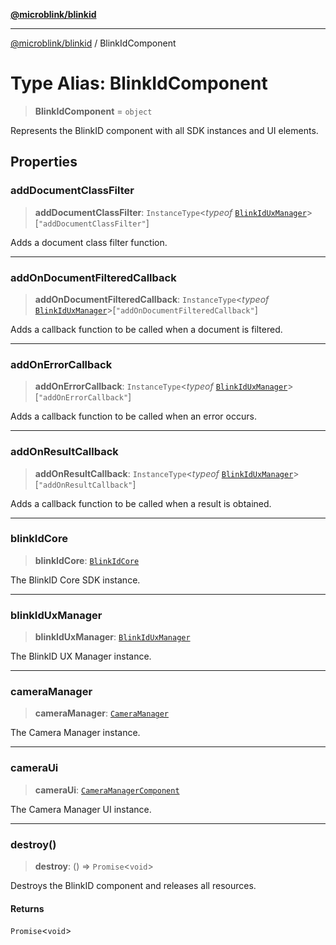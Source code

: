 [**@microblink/blinkid**](../README.md)

***

[@microblink/blinkid](../README.md) / BlinkIdComponent

# Type Alias: BlinkIdComponent

> **BlinkIdComponent** = `object`

Represents the BlinkID component with all SDK instances and UI elements.

## Properties

### addDocumentClassFilter

> **addDocumentClassFilter**: `InstanceType`\<*typeof* [`BlinkIdUxManager`](../classes/BlinkIdUxManager.md)\>\[`"addDocumentClassFilter"`\]

Adds a document class filter function.

***

### addOnDocumentFilteredCallback

> **addOnDocumentFilteredCallback**: `InstanceType`\<*typeof* [`BlinkIdUxManager`](../classes/BlinkIdUxManager.md)\>\[`"addOnDocumentFilteredCallback"`\]

Adds a callback function to be called when a document is filtered.

***

### addOnErrorCallback

> **addOnErrorCallback**: `InstanceType`\<*typeof* [`BlinkIdUxManager`](../classes/BlinkIdUxManager.md)\>\[`"addOnErrorCallback"`\]

Adds a callback function to be called when an error occurs.

***

### addOnResultCallback

> **addOnResultCallback**: `InstanceType`\<*typeof* [`BlinkIdUxManager`](../classes/BlinkIdUxManager.md)\>\[`"addOnResultCallback"`\]

Adds a callback function to be called when a result is obtained.

***

### blinkIdCore

> **blinkIdCore**: [`BlinkIdCore`](BlinkIdCore.md)

The BlinkID Core SDK instance.

***

### blinkIdUxManager

> **blinkIdUxManager**: [`BlinkIdUxManager`](../classes/BlinkIdUxManager.md)

The BlinkID UX Manager instance.

***

### cameraManager

> **cameraManager**: [`CameraManager`](../classes/CameraManager.md)

The Camera Manager instance.

***

### cameraUi

> **cameraUi**: [`CameraManagerComponent`](CameraManagerComponent.md)

The Camera Manager UI instance.

***

### destroy()

> **destroy**: () => `Promise`\<`void`\>

Destroys the BlinkID component and releases all resources.

#### Returns

`Promise`\<`void`\>
